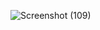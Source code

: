 ![Screenshot (109)](https://github.com/user-attachments/assets/b0c3a099-1b39-4f24-a552-0ccd98cd312c)
